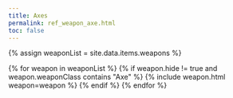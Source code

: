 ```yaml
---
title: Axes
permalink: ref_weapon_axe.html
toc: false
---
```


{% assign weaponList = site.data.items.weapons %}

{% for weapon in weaponList %}
{% if weapon.hide != true and weapon.weaponClass contains "Axe" %}
{% include weapon.html weapon=weapon %}
{% endif %}
{% endfor %}